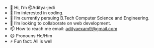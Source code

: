 - 👋 Hi, I’m @Aditya-jedi
- 👀 I’m interested in coding.
- 🌱 I’m currently persuing B.Tech Computer Science and Engineering. 
- 💞️ I’m looking to collaborate on web development.
- 📫 How to reach me
  email: adityaexam9@gmail.com
- 😄 Pronouns:He/Him
- ⚡ Fun fact: All is well 

<!---
Aditya-jedi/Aditya-jedi is a ✨ special ✨ repository because its `README.md` (this file) appears on your GitHub profile.
You can click the Preview link to take a look at your changes.
--->
